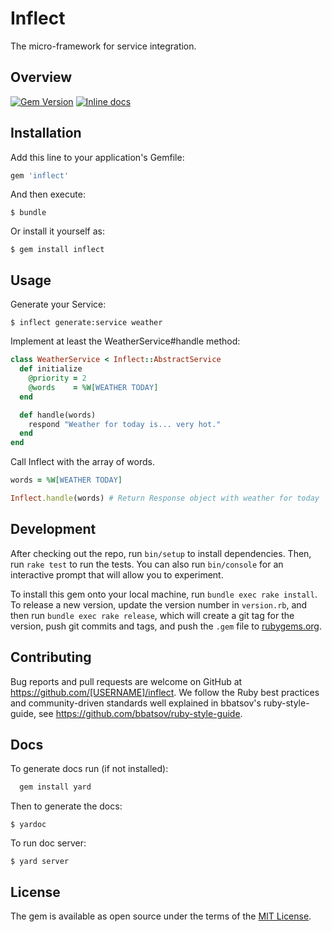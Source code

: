 # Inflect

The micro-framework for service integration.

## Overview

[![Gem Version](https://img.shields.io/gem/v/inflect.svg)](https://rubygems.org/gems/inflect)
[![Inline docs](https://inch-ci.org/github/InflectProject/inflect.png)](https://inch-ci.org/github/InflectProject/inflect)


## Installation

Add this line to your application's Gemfile:

```ruby
gem 'inflect'
```

And then execute:

    $ bundle

Or install it yourself as:

    $ gem install inflect

## Usage

Generate your Service:

    $ inflect generate:service weather

Implement at least the WeatherService#handle method:

```ruby
class WeatherService < Inflect::AbstractService
  def initialize
    @priority = 2
    @words    = %W[WEATHER TODAY]
  end

  def handle(words)
    respond "Weather for today is... very hot."
  end
end
```

Call Inflect with the array of words.

```ruby
words = %W[WEATHER TODAY]

Inflect.handle(words) # Return Response object with weather for today
```

## Development

After checking out the repo, run `bin/setup` to install dependencies. Then, run `rake test` to run the tests. You can also run `bin/console` for an interactive prompt that will allow you to experiment.

To install this gem onto your local machine, run `bundle exec rake install`. To release a new version, update the version number in `version.rb`, and then run `bundle exec rake release`, which will create a git tag for the version, push git commits and tags, and push the `.gem` file to [rubygems.org](https://rubygems.org).

## Contributing

Bug reports and pull requests are welcome on GitHub at https://github.com/[USERNAME]/inflect.
We follow the Ruby best practices and community-driven standards well explained in bbatsov's ruby-style-guide, see https://github.com/bbatsov/ruby-style-guide.

## Docs

To generate docs run (if not installed):

```ruby
  gem install yard
```
Then to generate the docs:

    $ yardoc

To run doc server:

    $ yard server

## License

The gem is available as open source under the terms of the [MIT License](http://opensource.org/licenses/MIT).

